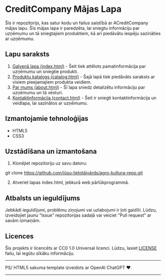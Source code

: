 # CreditCompany Mājas Lapa

Šis ir repozitorijs, kas satur kodu un failus saistībā ar ACreditCompany mājas lapu. Šīs  mājas lapa ir paredzēta, lai sniegtu informāciju par uzņēmumu un tā sniegtajiem produktiem, kā arī piedāvātu iespēju sazināties ar uzņēmumu.

## Lapu saraksts

1. [Galvenā lapa (index.html)](index.html) - Šeit tiek attēlots pamatinformācija par uzņēmumu un sniegtie produkti.
2. [Produktu katalogs (catalog.html)](catalog.html) - Šajā lapā tiek piedāvāts saraksts ar visiem pieejamajiem produkta veidiem.
3. [Par mums (about.html)](about.html) - Šī lapa sniedz detalizētu informāciju par uzņēmumu un tā vēsturi.
4. [Kontaktinformācija (contact.html)](contact.html) - Šeit ir sniegti kontaktinformācija un veidlapa, lai sazinātos ar uzņēmumu.

## Izmantojamie tehnoloģijas

- HTML5
- CSS3

## Uzstādīšana un izmantošana

1. Klonējiet repozitoriju uz savu datoru:

git clone https://github.com/jūsu-lietotājvārds/agro-kultura-repo.git


2. Atveriet lapas index.html, jebkurā web pārlūkprogrammā.

## Atbalsts un ieguldījums

Jebkādi ieguldījumi, problēmu ziņojumi vai uzlabojumi ir ļoti gaidīti. Lūdzu, izveidojiet jaunu "Issue" repozitorijas sadaļā vai veiciet "Pull request" ar savām izmaiņām.

## Licences

Šis projekts ir licencēts ar CC0 1.0 Universal licenci. Lūdzu, lasiet [LICENSE](LICENSE) failu, lai iegūtu sīkāku informāciju.

---
PS/ HTML5 sakuma template izveidots ar  OpenAI ChatGPT ❤️.

---